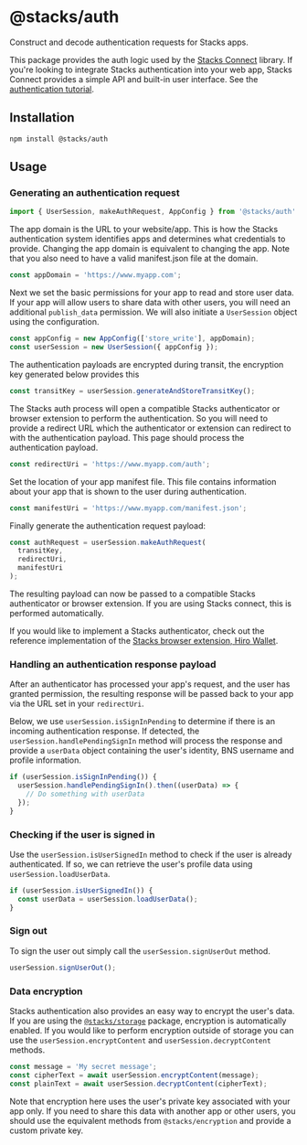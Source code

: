 # @stacks/auth

Construct and decode authentication requests for Stacks apps. 

This package provides the auth logic used by the [Stacks Connect](https://github.com/hirosystems/connect) library. If you're looking to integrate Stacks authentication into your web app, Stacks Connect provides a simple API and built-in user interface. See the [authentication tutorial](https://docs.stacks.co/build-apps/references/authentication). 

## Installation

```
npm install @stacks/auth
```

## Usage

### Generating an authentication request

```typescript
import { UserSession, makeAuthRequest, AppConfig } from '@stacks/auth'
```

The app domain is the URL to your website/app. This is how the Stacks authentication system identifies apps and determines what credentials to provide. Changing the app domain is equivalent to changing the app. Note that you also need to have a valid manifest.json file at the domain.

```typescript
const appDomain = 'https://www.myapp.com';
```

Next we set the basic permissions for your app to read and store user data. If your app will allow users to share data with other users, you will need an additional `publish_data` permission. We will also initiate a `UserSession` object using the configuration.

```typescript
const appConfig = new AppConfig(['store_write'], appDomain);
const userSession = new UserSession({ appConfig });
```

The authentication payloads are encrypted during transit, the encryption key generated below provides this

```typescript
const transitKey = userSession.generateAndStoreTransitKey();
```

The Stacks auth process will open a compatible Stacks authenticator or browser extension to perform the authentication. So you will need to provide a redirect URL which the authenticator or extension can redirect to with the authentication payload. This page should process the authentication payload. 

```typescript
const redirectUri = 'https://www.myapp.com/auth';
```

Set the location of your app manifest file. This file contains information about your app that is shown to the user during authentication.

```typescript
const manifestUri = 'https://www.myapp.com/manifest.json';
```

Finally generate the authentication request payload:

```typescript
const authRequest = userSession.makeAuthRequest(
  transitKey,
  redirectUri,
  manifestUri
);
```

The resulting payload can now be passed to a compatible Stacks authenticator or browser extension. If you are using Stacks connect, this is performed automatically. 

If you would like to implement a Stacks authenticator, check out the reference implementation of the [Stacks browser extension, Hiro Wallet](https://github.com/hirosystems/stacks-wallet-web).

### Handling an authentication response payload

After an authenticator has processed your app's request, and the user has granted permission, the resulting response will be passed back to your app via the URL set in your `redirectUri`.

Below, we use `userSession.isSignInPending` to determine if there is an incoming authentication response. If detected, the `userSession.handlePendingSignIn` method will process the response and provide a `userData` object containing the user's identity, BNS username and profile information.

```typescript
if (userSession.isSignInPending()) {
  userSession.handlePendingSignIn().then((userData) => {
    // Do something with userData
  });
}
```

### Checking if the user is signed in

Use the `userSession.isUserSignedIn` method to check if the user is already authenticated. If so, we can retrieve the user's profile data using `userSession.loadUserData`.

```typescript
if (userSession.isUserSignedIn()) {
  const userData = userSession.loadUserData();
}
```

### Sign out

To sign the user out simply call the `userSession.signUserOut` method.

```typescript
userSession.signUserOut();
```

### Data encryption

Stacks authentication also provides an easy way to encrypt the user's data. If you are using the [`@stacks/storage`](https://github.com/blockstack/stacks.js/tree/master/packages/storage) package, encryption is automatically enabled. If you would like to perform encryption outside of storage you can use the `userSession.encryptContent` and `userSession.decryptContent` methods.

```typescript
const message = 'My secret message';
const cipherText = await userSession.encryptContent(message);
const plainText = await userSession.decryptContent(cipherText);
```

Note that encryption here uses the user's private key associated with your app only. If you need to share this data with another app or other users, you should use the equivalent methods from `@stacks/encryption` and provide a custom private key.
